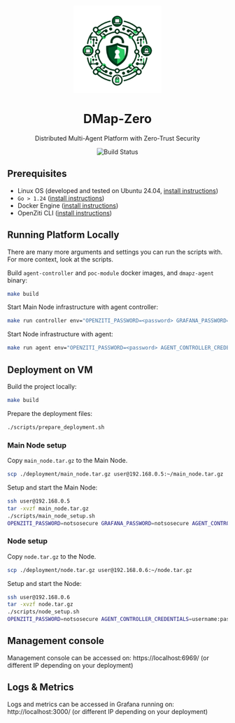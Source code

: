 <p align="center">
  <img src="docs/logo.png" alt="DMap-Zero Logo" width="200"/>
</p>

<h1 align="center">DMap-Zero</h1>
<p align="center">
  Distributed Multi-Agent Platform with Zero-Trust Security
</p>
<p align="center">
  <img src="https://github.com/pajtaand/dmap-zero/actions/workflows/go.yml/badge.svg" alt="Build Status">
  <!-- <a href="https://opensource.org/licenses/MIT">
    <img src="https://img.shields.io/badge/license-MIT-green" alt="License">
  </a> -->
</p>

## Prerequisites

- Linux OS (developed and tested on Ubuntu 24.04, [install instructions](https://ubuntu.com/tutorials/install-ubuntu-desktop))
- `Go > 1.24` ([install instructions](https://go.dev/doc/install))
- Docker Engine ([install instructions](https://docs.docker.com/engine/install/))
- OpenZiti CLI ([install instructions](https://openziti.io/docs/downloads/?os=Linux))

## Running Platform Locally

There are many more arguments and settings you can run the scripts with. For more context, look at the scripts.

Build `agent-controller` and `poc-module` docker images, and `dmapz-agent` binary:
```bash
make build
```

Start Main Node infrastructure with agent controller:
```bash
make run controller env="OPENZITI_PASSWORD=<password> GRAFANA_PASSWORD=<password> AGENT_CONTROLLER_CREDENTIALS=<username>:<password>"
```

Start Node infrastructure with agent:
```bash
make run agent env="OPENZITI_PASSWORD=<password> AGENT_CONTROLLER_CREDENTIALS=<username>:<password> CONTROLLER_ADDRESS=<addr> NODE_NUM=<1-99>"
```

## Deployment on VM

Build the project locally:
```bash
make build
```

Prepare the deployment files:
```bash
./scripts/prepare_deployment.sh
```

### Main Node setup
Copy `main_node.tar.gz` to the Main Node.
```bash
scp ./deployment/main_node.tar.gz user@192.168.0.5:~/main_node.tar.gz
```

Setup and start the Main Node:
```bash
ssh user@192.168.0.5
tar -xvzf main_node.tar.gz
./scripts/main_node_setup.sh
OPENZITI_PASSWORD=notsosecure GRAFANA_PASSWORD=notsosecure AGENT_CONTROLLER_CREDENTIALS=username:password ADVERTISED_IP=192.168.0.5.sslip.io ./scripts/main_node_start.sh
```

### Node setup
Copy `node.tar.gz` to the Node.
```bash
scp ./deployment/node.tar.gz user@192.168.0.6:~/node.tar.gz
```

Setup and start the Node:
```bash
ssh user@192.168.0.6
tar -xvzf node.tar.gz
./scripts/node_setup.sh
OPENZITI_PASSWORD=notsosecure AGENT_CONTROLLER_CREDENTIALS=username:password CONTROLLER_ADDRESS=192.168.0.5.sslip.io NODE_NUM=1 ./scripts/node_start.sh
```

## Management console

Management console can be accessed on: https://localhost:6969/ (or different IP depending on your deployment)

## Logs & Metrics

Logs and metrics can be accessed in Grafana running on: http://localhost:3000/ (or different IP depending on your deployment)
